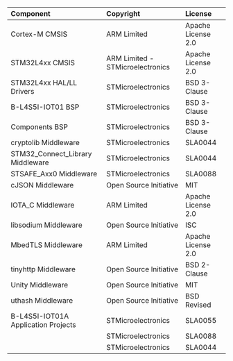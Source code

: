 | Component                               | Copyright                            | License            |                
|:---------                               |:----------                           |:-------
| Cortex-M CMSIS                          | ARM Limited                          | Apache License 2.0 |
| STM32L4xx CMSIS                         | ARM Limited - STMicroelectronics     | Apache License 2.0 |
| STM32L4xx HAL/LL Drivers                | STMicroelectronics                   | BSD 3-Clause       |
| B-L4S5I-IOT01 BSP                       | STMicroelectronics                   | BSD 3-Clause       |
| Components BSP                          | STMicroelectronics                   | BSD 3-Clause       |
| cryptolib Middleware                    | STMicroelectronics                   | SLA0044            |
| STM32_Connect_Library Middleware        | STMicroelectronics                   | SLA0044            |
| STSAFE_Axx0 Middleware                  | STMicroelectronics                   | SLA0088            |
| cJSON Middleware                        | Open Source Initiative               | MIT                |
| IOTA_C Middleware                       | ARM Limited                          | Apache License 2.0 |
| libsodium Middleware                    | Open Source Initiative               | ISC                |
| MbedTLS Middleware                      | ARM Limited                          | Apache License 2.0 |
| tinyhttp Middleware                     | Open Source Initiative               | BSD 2-Clause       |
| Unity Middleware                        | Open Source Initiative               | MIT                |
| uthash Middleware                       | Open Source Initiative               | BSD Revised        |
| B-L4S5I-IOT01A Application Projects     | STMicroelectronics                   | SLA0055            |
|                                         | STMicroelectronics                   | SLA0088            |
|                                         | STMicroelectronics                   | SLA0044            |
